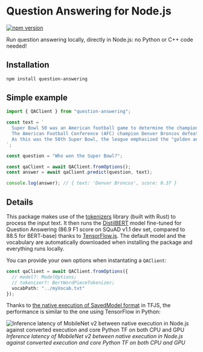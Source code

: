 # Question Answering for Node.js

[![npm version](https://badge.fury.io/js/question-answering.svg)](https://www.npmjs.com/package/question-answering)

Run question answering locally, directly in Node.js: no Python or C++ code needed!

## Installation

```bash
npm install question-answering
```

## Simple example

```typescript
import { QAClient } from "question-answering";

const text = `
  Super Bowl 50 was an American football game to determine the champion of the National Football League (NFL) for the 2015 season.
  The American Football Conference (AFC) champion Denver Broncos defeated the National Football Conference (NFC) champion Carolina Panthers 24–10 to earn their third Super Bowl title. The game was played on February 7, 2016, at Levi's Stadium in the San Francisco Bay Area at Santa Clara, California.
  As this was the 50th Super Bowl, the league emphasized the "golden anniversary" with various gold-themed initiatives, as well as temporarily suspending the tradition of naming each Super Bowl game with Roman numerals (under which the game would have been known as "Super Bowl L"), so that the logo could prominently feature the Arabic numerals 50.
`;

const question = "Who won the Super Bowl?";

const qaClient = await QAClient.fromOptions();
const answer = await qaClient.predict(question, text);

console.log(answer); // { text: 'Denver Broncos', score: 0.37 }
```

## Details

This package makes use of the [tokenizers](https://github.com/huggingface/tokenizers) library (built with Rust) to process the input text. It then runs the [DistilBERT](https://arxiv.org/abs/1910.01108) model fine-tuned for Question Answering (86.9 F1 score on SQuAD v1.1 dev set, compared to 88.5 for BERT-base) thanks to [TensorFlow.js](https://www.tensorflow.org/js). The default model and the vocabulary are automatically downloaded when installing the package and everything runs locally.

You can provide your own options when instantating a `QAClient`:

```typescript
const qaClient = await QAClient.fromOptions({
  // model?: ModelOptions;
  // tokenizer?: BertWordPieceTokenizer;
  vocabPath: "../myVocab.txt"
});
```

Thanks to [the native execution of SavedModel format](https://groups.google.com/a/tensorflow.org/d/msg/tfjs/Xtf6s1Bpkr0/7-Eqn8soAwAJ) in TFJS, the performance is similar to the one using TensorFlow in Python:

![Inference latency of MobileNet v2 between native execution in Node.js against converted execution and core Python TF on both CPU and GPU](https://lh4.googleusercontent.com/aTAHknwotexVqj_5sENZIKpsh-EsP8AuDaBupZEjuTBMzAcPbkuLP-LHuhvPoGpEmSCPpMr9MXj2up6GHbo0BNwzTY779GMzZx5EeljBNfkjQzUO-i5IO1XKMTuGQqcCYekjHZ_3)
_Inference latency of MobileNet v2 between native execution in Node.js against converted execution and core Python TF on both CPU and GPU_
